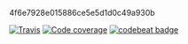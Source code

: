 4f6e7928e015886ce5e5d1d0c49a930b

[![Travis](https://travis-ci.com/bc8a3b3a7d8393bc480ba88419d7583d/4f6e7928e015886ce5e5d1d0c49a930b.svg?branch=master)](https://travis-ci.com/bc8a3b3a7d8393bc480ba88419d7583d/4f6e7928e015886ce5e5d1d0c49a930b)
[![Code coverage](https://img.shields.io/codecov/c/github/bc8a3b3a7d8393bc480ba88419d7583d/4f6e7928e015886ce5e5d1d0c49a930b.svg)](https://codecov.io/gh/bc8a3b3a7d8393bc480ba88419d7583d/4f6e7928e015886ce5e5d1d0c49a930b/branch/master)
[![codebeat badge](https://codebeat.co/badges/3e42419f-9edc-4f37-bba3-a6cbd6b98a01)](https://codebeat.co/projects/github-com-bc8a3b3a7d8393bc480ba88419d7583d-4f6e7928e015886ce5e5d1d0c49a930b-master)
